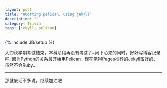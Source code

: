 ```yaml
---
layout: post
title: "Aborting pelican, using jekyll"
description: ""
category: Trivia
tags: [jekyll, pelican]
---
```

{% include JB/setup %}

大四秋学期考试结束，本科阶段再没有考试了~闲下心来的同时，好好写博客记录吧!
因为Python的关系最开始用Pelican，现在觉得Pages推荐的Jekyll蛮好的，虽然不会Ruby...

---
那就废话不多说，继续加油吧